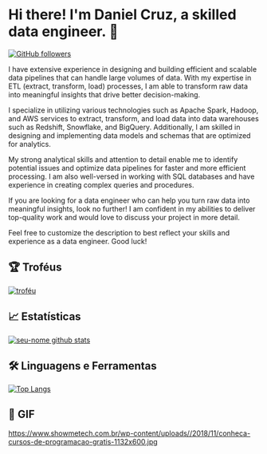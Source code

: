 # Hi there! I'm Daniel Cruz, a skilled data engineer. 👋

[![GitHub followers](https://img.shields.io/github/followers/DanielCruzDataEngineer.svg?style=social)](https://github.com/DanielCruzDataEngineer?tab=followers)

I have extensive experience in designing and building efficient and scalable data pipelines that can handle large volumes of data. With my expertise in ETL (extract, transform, load) processes, I am able to transform raw data into meaningful insights that drive better decision-making.

I specialize in utilizing various technologies such as Apache Spark, Hadoop, and AWS services to extract, transform, and load data into data warehouses such as Redshift, Snowflake, and BigQuery. Additionally, I am skilled in designing and implementing data models and schemas that are optimized for analytics.

My strong analytical skills and attention to detail enable me to identify potential issues and optimize data pipelines for faster and more efficient processing. I am also well-versed in working with SQL databases and have experience in creating complex queries and procedures.

If you are looking for a data engineer who can help you turn raw data into meaningful insights, look no further! I am confident in my abilities to deliver top-quality work and would love to discuss your project in more detail.

Feel free to customize the description to best reflect your skills and experience as a data engineer. Good luck!

## 🏆 Troféus

[![troféu](https://github-profile-trophy.vercel.app/?username=DanielCruzDataEngineer)](https://github.com/DanielCruzDataEngineer/github-profile-trophy)

## 📈 Estatísticas

[![seu-nome github stats](https://github-readme-stats.vercel.app/api?username=DanielCruzDataEngineer&show_icons=true&theme=radical)](https://github.com/DanielCruzDataEngineer)

## 🛠️ Linguagens e Ferramentas

[![Top Langs](https://github-readme-stats.vercel.app/api/top-langs/?username=DanielCruzDataEngineer&layout=compact)](https://github.com/DanielCruzDataEngineer)

## 🎥 GIF

https://www.showmetech.com.br/wp-content/uploads//2018/11/conheca-cursos-de-programacao-gratis-1132x600.jpg

